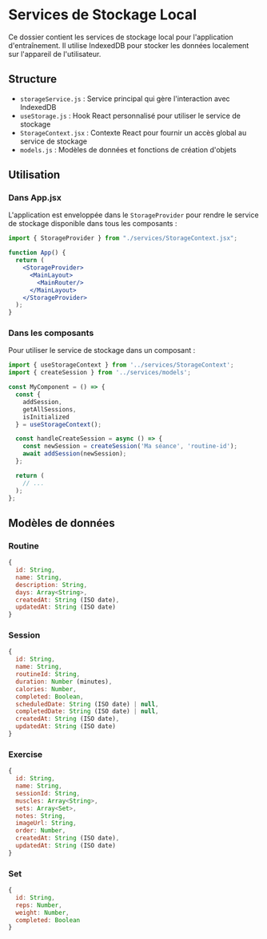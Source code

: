 # Services de Stockage Local

Ce dossier contient les services de stockage local pour l'application d'entraînement. Il utilise IndexedDB pour stocker les données localement sur l'appareil de l'utilisateur.

## Structure

- `storageService.js` : Service principal qui gère l'interaction avec IndexedDB
- `useStorage.js` : Hook React personnalisé pour utiliser le service de stockage
- `StorageContext.jsx` : Contexte React pour fournir un accès global au service de stockage
- `models.js` : Modèles de données et fonctions de création d'objets

## Utilisation

### Dans App.jsx

L'application est enveloppée dans le `StorageProvider` pour rendre le service de stockage disponible dans tous les composants :

```jsx
import { StorageProvider } from "./services/StorageContext.jsx";

function App() {
  return (
    <StorageProvider>
      <MainLayout>
        <MainRouter/>
      </MainLayout>
    </StorageProvider>
  );
}
```

### Dans les composants

Pour utiliser le service de stockage dans un composant :

```jsx
import { useStorageContext } from '../services/StorageContext';
import { createSession } from '../services/models';

const MyComponent = () => {
  const { 
    addSession, 
    getAllSessions,
    isInitialized 
  } = useStorageContext();

  const handleCreateSession = async () => {
    const newSession = createSession('Ma séance', 'routine-id');
    await addSession(newSession);
  };

  return (
    // ...
  );
};
```

## Modèles de données

### Routine

```js
{
  id: String,
  name: String,
  description: String,
  days: Array<String>,
  createdAt: String (ISO date),
  updatedAt: String (ISO date)
}
```

### Session

```js
{
  id: String,
  name: String,
  routineId: String,
  duration: Number (minutes),
  calories: Number,
  completed: Boolean,
  scheduledDate: String (ISO date) | null,
  completedDate: String (ISO date) | null,
  createdAt: String (ISO date),
  updatedAt: String (ISO date)
}
```

### Exercise

```js
{
  id: String,
  name: String,
  sessionId: String,
  muscles: Array<String>,
  sets: Array<Set>,
  notes: String,
  imageUrl: String,
  order: Number,
  createdAt: String (ISO date),
  updatedAt: String (ISO date)
}
```

### Set

```js
{
  id: String,
  reps: Number,
  weight: Number,
  completed: Boolean
}
```